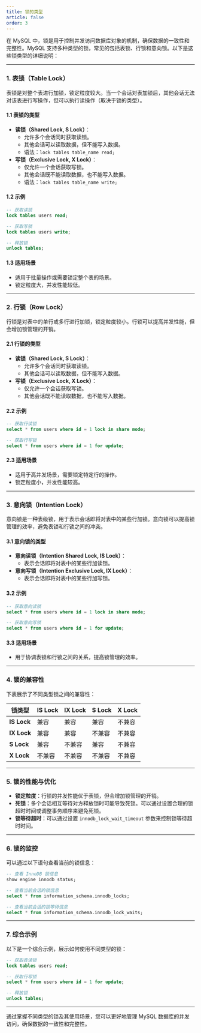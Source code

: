 ```yaml
---
title: 锁的类型
article: false
order: 3
---
```


在 MySQL 中，锁是用于控制并发访问数据库对象的机制，确保数据的一致性和完整性。MySQL 支持多种类型的锁，常见的包括表锁、行锁和意向锁。以下是这些锁类型的详细说明：

---

### 1. **表锁（Table Lock）**
表锁是对整个表进行加锁，锁定粒度较大。当一个会话对表加锁后，其他会话无法对该表进行写操作，但可以执行读操作（取决于锁的类型）。

#### 1.1 **表锁的类型**
- **读锁（Shared Lock, S Lock）**：
  - 允许多个会话同时获取读锁。
  - 其他会话可以读取数据，但不能写入数据。
  - 语法：`lock tables table_name read;`
- **写锁（Exclusive Lock, X Lock）**：
  - 仅允许一个会话获取写锁。
  - 其他会话既不能读取数据，也不能写入数据。
  - 语法：`lock tables table_name write;`

#### 1.2 **示例**
```sql
-- 获取读锁
lock tables users read;

-- 获取写锁
lock tables users write;

-- 释放锁
unlock tables;
```

#### 1.3 **适用场景**
- 适用于批量操作或需要锁定整个表的场景。
- 锁定粒度大，并发性能较低。

---

### 2. **行锁（Row Lock）**
行锁是对表中的单行或多行进行加锁，锁定粒度较小。行锁可以提高并发性能，但会增加锁管理的开销。

#### 2.1 **行锁的类型**
- **读锁（Shared Lock, S Lock）**：
  - 允许多个会话同时获取读锁。
  - 其他会话可以读取数据，但不能写入数据。
- **写锁（Exclusive Lock, X Lock）**：
  - 仅允许一个会话获取写锁。
  - 其他会话既不能读取数据，也不能写入数据。

#### 2.2 **示例**
```sql
-- 获取行读锁
select * from users where id = 1 lock in share mode;

-- 获取行写锁
select * from users where id = 1 for update;
```

#### 2.3 **适用场景**
- 适用于高并发场景，需要锁定特定行的操作。
- 锁定粒度小，并发性能较高。

---

### 3. **意向锁（Intention Lock）**
意向锁是一种表级锁，用于表示会话即将对表中的某些行加锁。意向锁可以提高锁管理的效率，避免表锁和行锁之间的冲突。

#### 3.1 **意向锁的类型**
- **意向读锁（Intention Shared Lock, IS Lock）**：
  - 表示会话即将对表中的某些行加读锁。
- **意向写锁（Intention Exclusive Lock, IX Lock）**：
  - 表示会话即将对表中的某些行加写锁。

#### 3.2 **示例**
```sql
-- 获取意向读锁
select * from users where id = 1 lock in share mode;

-- 获取意向写锁
select * from users where id = 1 for update;
```

#### 3.3 **适用场景**
- 用于协调表锁和行锁之间的关系，提高锁管理的效率。

---

### 4. **锁的兼容性**
下表展示了不同类型锁之间的兼容性：

| 锁类型      | IS Lock | IX Lock | S Lock | X Lock |
| ----------- | ------- | ------- | ------ | ------ |
| **IS Lock** | 兼容    | 兼容    | 兼容   | 不兼容 |
| **IX Lock** | 兼容    | 兼容    | 不兼容 | 不兼容 |
| **S Lock**  | 兼容    | 不兼容  | 兼容   | 不兼容 |
| **X Lock**  | 不兼容  | 不兼容  | 不兼容 | 不兼容 |

---

### 5. **锁的性能与优化**
- **锁定粒度**：行锁的并发性能优于表锁，但会增加锁管理的开销。
- **死锁**：多个会话相互等待对方释放锁时可能导致死锁。可以通过设置合理的锁超时时间或调整事务顺序来避免死锁。
- **锁等待超时**：可以通过设置 `innodb_lock_wait_timeout` 参数来控制锁等待超时时间。

---

### 6. **锁的监控**
可以通过以下语句查看当前的锁信息：
```sql
-- 查看 InnoDB 锁信息
show engine innodb status;

-- 查看当前会话的锁信息
select * from information_schema.innodb_locks;

-- 查看当前会话的锁等待信息
select * from information_schema.innodb_lock_waits;
```

---

### 7. **综合示例**
以下是一个综合示例，展示如何使用不同类型的锁：
```sql
-- 获取表读锁
lock tables users read;

-- 获取行写锁
select * from users where id = 1 for update;

-- 释放锁
unlock tables;
```

---

通过掌握不同类型的锁及其使用场景，您可以更好地管理 MySQL 数据库的并发访问，确保数据的一致性和完整性。
